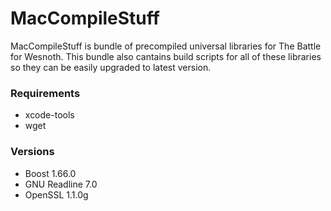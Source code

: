 # MacCompileStuff
MacCompileStuff is bundle of precompiled universal libraries for The Battle for Wesnoth. This bundle also cantains build scripts for all of these libraries so they can be easily upgraded to latest version.

### Requirements
* xcode-tools
* wget

### Versions
* Boost 1.66.0
* GNU Readline 7.0
* OpenSSL 1.1.0g

